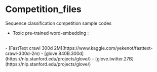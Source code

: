 # Competition_files
Sequence classification competition sample codes

- Toxic pre-trained word-embedding : 
<br>
  - [FastText crawl 300d 2M](https://www.kaggle.com/yekenot/fasttext-crawl-300d-2m)
  - [glove.840B.300d](https://nlp.stanford.edu/projects/glove/)
  - [glove.twitter.27B](https://nlp.stanford.edu/projects/glove/)
<br>
